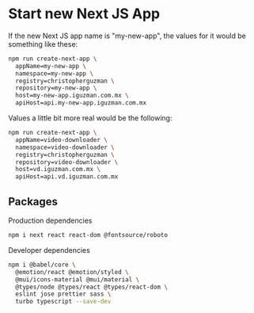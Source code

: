 # Start new Next JS App

If the new Next JS app name is "my-new-app", the values for it would be something like these:

```sh
npm run create-next-app \
  appName=my-new-app \
  namespace=my-new-app \
  registry=christopherguzman \
  repository=my-new-app \
  host=my-new-app.iguzman.com.mx \
  apiHost=api.my-new-app.iguzman.com.mx
```

Values a little bit more real would be the following:

```sh
npm run create-next-app \
  appName=video-downloader \
  namespace=video-downloader \
  registry=christopherguzman \
  repository=video-downloader \
  host=vd.iguzman.com.mx \
  apiHost=api.vd.iguzman.com.mx
```

## Packages

Production dependencies

```sh
npm i next react react-dom @fontsource/roboto
```

Developer dependencies

```sh
npm i @babel/core \
  @emotion/react @emotion/styled \
  @mui/icons-material @mui/material \
  @types/node @types/react @types/react-dom \
  eslint jose prettier sass \
  turbo typescript --save-dev
```

